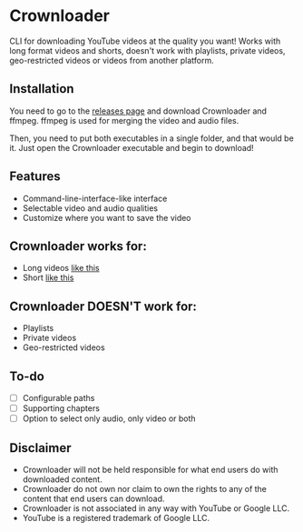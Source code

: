 # Crownloader

CLI for downloading YouTube videos at the quality you want! Works with long format videos and shorts, doesn't work with playlists, private videos, geo-restricted videos or videos from another platform.

## Installation

You need to go to the [releases page](https://github.com/anventec/crownloader/releases) and download Crownloader and ffmpeg. ffmpeg is used for merging the video and audio files.

Then, you need to put both executables in a single folder, and that would be it. Just open the Crownloader executable and begin to download!

## Features

- Command-line-interface-like interface
- Selectable video and audio qualities
- Customize where you want to save the video

## Crownloader works for:

- Long videos [like this](https://www.youtube.com/watch?v=dQw4w9WgXcQ&pp=ygUXbmV2ZXIgZ29ubmEgZ2l2ZSB5b3UgdXA%3D)
- Short [like this](https://www.youtube.com/shorts/SXHMnicI6Pg)

## Crownloader DOESN'T work for:

- Playlists
- Private videos
- Geo-restricted videos

## To-do

- [ ] Configurable paths
- [ ] Supporting chapters
- [ ] Option to select only audio, only video or both

## Disclaimer

- Crownloader will not be held responsible for what end users do with downloaded content.
- Crownloader do not own nor claim to own the rights to any of the content that end users can download.
- Crownloader is not associated in any way with YouTube or Google LLC.
- YouTube is a registered trademark of Google LLC.
